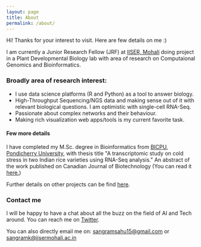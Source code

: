 ```yaml
---
layout: page
title: About
permalink: /about/
---
```


Hi! Thanks for your interest to visit. Here are few details on me :)

I am currently a Junior Research Fellow (JRF) at [IISER, Mohali] doing project in a Plant Developmental Biology lab with area of research on Computaional Genomics and Bioinformatics.

### Broadly area of research interest:
* I use data science platforms (R and Python) as a tool to answer biology.
* High-Throughput Sequencing/NGS data and making sense out of it with relevant biological questions. I am optimistic with single-cell RNA-Seq.
* Passionate about complex networks and their behaviour.
* Making rich visualization web apps/tools is my current favorite task.

#### Few more details

I have completed my M.Sc. degree in Bioinformatics from [BICPU], [Pondicherry University], with thesis title "A transcriptomic study on cold stress in two Indian rice varieties using RNA-Seq analysis." An abstract of the work published on Canadian Journal of Biotechnology (You can read it [here.])

Further details on other projects can be find [here](https://sksahu.net/projects).

### Contact me
I will be happy to have a chat about all the buzz on the field of AI and Tech around. You can reach me on [Twitter](https://twitter.com/sangram_ksahu).

You can also directly email me on:
[sangramsahu15@gmail.com](mailto:sangramsahu15@gmail.com) or [sangramk@iisermohali.ac.in](mailto:sangramk@iisermohali.ac.in)


[Pondicherry University]: http://www.pondiuni.edu.in
[BICPU]: https://www.bicpu.edu.in
[IISER, Mohali]: http://iisermohali.ac.in
[here.]:https://www.canadianjbiotech.com/CAN_J_BIOTECH/Archives/v1/Special%20Issue/cjb.2017-a187.pdf
